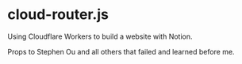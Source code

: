 # cloud-router.js
Using Cloudflare Workers to build a website with Notion.

Props to Stephen Ou and all others that failed and learned before me.

